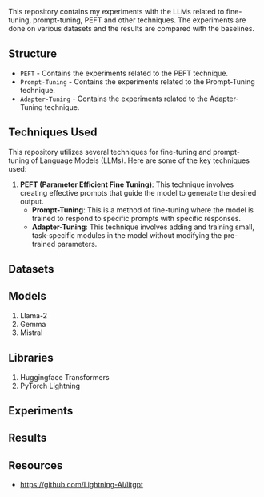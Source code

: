 This repository contains my experiments with the LLMs related to fine-tuning, prompt-tuning, PEFT and other techniques. The experiments are done on various datasets and the results are compared with the baselines. 



## Structure
- `PEFT` - Contains the experiments related to the PEFT technique.
- `Prompt-Tuning` - Contains the experiments related to the Prompt-Tuning technique.
- `Adapter-Tuning` - Contains the experiments related to the Adapter-Tuning technique.

## Techniques Used

This repository utilizes several techniques for fine-tuning and prompt-tuning of Language Models (LLMs). Here are some of the key techniques used:

1. **PEFT (Parameter Efficient Fine Tuning)**: This technique involves creating effective prompts that guide the model to generate the desired output.
    - **Prompt-Tuning**: This is a method of fine-tuning where the model is trained to respond to specific prompts with specific responses.
    - **Adapter-Tuning**: This technique involves adding and training small, task-specific modules in the model without modifying the pre-trained parameters.

## Datasets

## Models
1. Llama-2
2. Gemma
3. Mistral

## Libraries
1. Huggingface Transformers
2. PyTorch Lightning

## Experiments

## Results


## Resources
- https://github.com/Lightning-AI/litgpt 

